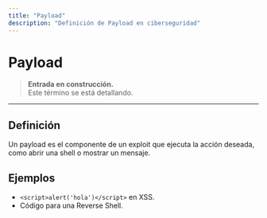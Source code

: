 ```yaml
---
title: "Payload"
description: "Definición de Payload en ciberseguridad"
---
```


# Payload

> **Entrada en construcción.**  
> Este término se está detallando.

---

## Definición
Un payload es el componente de un exploit que ejecuta la acción deseada, como abrir una shell o mostrar un mensaje.

## Ejemplos
- `<script>alert('hola')</script>` en XSS.
- Código para una Reverse Shell.